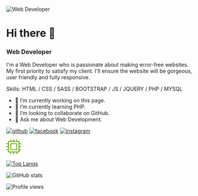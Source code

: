 ![Web Developer](https://pbs.twimg.com/profile_banners/1203212460334997504/1637147991/600x200)
# Hi there 👋
### Web Developer

I'm a Web Developer who is passionate about making error-free websites. My first priority to satisfy my client. I'll ensure the website will be gorgeous, user friendly and fully responsive.

Skills: HTML / CSS / SASS / BOOTSTRAP / JS / JQUERY / PHP / MYSQL

- 🔭 I’m currently working on this page. 
- 🌱 I’m currently learning PHP. 
- 👯 I’m looking to collaborate on GitHub. 
- 💬 Ask me about Web Development. 


[<img src='https://cdn.jsdelivr.net/npm/simple-icons@3.0.1/icons/github.svg' alt='github' height='40'>](https://github.com/https://github.com/jion-shah)  [<img src='https://cdn.jsdelivr.net/npm/simple-icons@3.0.1/icons/facebook.svg' alt='facebook' height='40'>](https://www.facebook.com/https://www.facebook.com/kamruzzaman.Jion/)  [<img src='https://cdn.jsdelivr.net/npm/simple-icons@3.0.1/icons/instagram.svg' alt='instagram' height='40'>](https://www.instagram.com/https://www.instagram.com/kamruzzaman.jion//)  

<a href='https://docs.github.com/en/developers'><img src='https://raw.githubusercontent.com/acervenky/animated-github-badges/master/assets/devbadge.gif' width='40' height='40'></a> 

[![Top Langs](https://github-readme-stats.vercel.app/api/top-langs/?username=https://github.com/jion-shah)](https://github.com/anuraghazra/github-readme-stats)

![GitHub stats](https://github-readme-stats.vercel.app/api?username=https://github.com/jion-shah&show_icons=true)  

![Profile views](https://gpvc.arturio.dev/https://github.com/jion-shah)  
